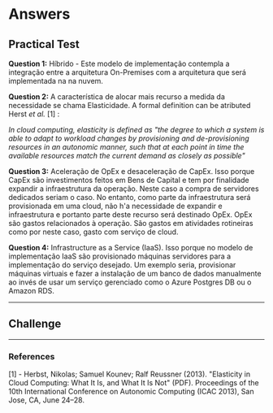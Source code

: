 
# **Answers**

## **Practical Test**

**Question 1:** Híbrido - Este modelo de implementação contempla a integração
entre a arquitetura On-Premises com a arquitetura que será implementada na 
na nuvem. 

**Question 2:** A característica de alocar mais recurso a medida da necessidade
se chama Elasticidade. A formal definition can be atributed Herst *et al.* [1] : 

*In cloud computing, elasticity is defined as "the degree to which a system is 
able to adapt to workload changes by provisioning and de-provisioning resources 
in an autonomic manner, such that at each point in time the available resources 
match the current demand as closely as possible"*


**Question 3:** Aceleração de OpEx e desaceleração de CapEx. Isso porque 
CapEx são investimentos feitos em Bens de Capital e tem por finalidade 
expandir a infraestrutura da operação. Neste caso a compra de servidores
dedicados seriam o caso. No entanto, como parte da infraestrutura será 
provisionada em uma cloud, não h'a necessidade de expandir e infraestrutura
e portanto parte deste recurso será destinado OpEx. OpEx são gastos relacionados
à operação. São gastos em atividades rotineiras como por neste caso, gasto
com serviço de cloud. 

**Question 4:** Infrastructure as a Service (IaaS). Isso porque no modelo de 
implementação IaaS são provisionado máquinas servidores para a implementação
do serviço desejado. Um exemplo seria, provisionar máquinas virtuais e fazer
a instalação de um banco de dados manualmente ao invés de usar um serviço
gerenciado como o Azure Postgres DB ou o Amazon RDS. 

---
## **Challenge**

---

### References

[1] - Herbst, Nikolas; Samuel Kounev; Ralf Reussner (2013). "Elasticity in Cloud Computing: What It Is, and What It Is Not" (PDF). Proceedings of the 10th International Conference on Autonomic Computing (ICAC 2013), San Jose, CA, June 24–28.